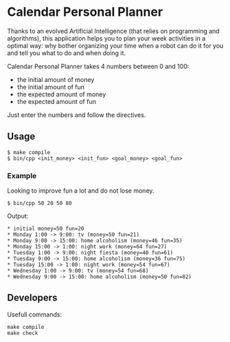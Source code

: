 # Calendar Personal Planner

Thanks to an evolved Artificial Intelligence (that relies on programming and algorithms), this application helps you to plan your week activities in a optimal way: why bother organizing your time when a robot can do it for you and tell you what to do and when doing it.

Calendar Personal Planner takes 4 numbers between 0 and 100:

* the initial amount of money
* the initial amount of fun
* the expected amount of money
* the expected amount of fun

Just enter the numbers and follow the directives.

## Usage

    $ make compile
    $ bin/cpp <init_money> <init_fun> <goal_money> <goal_fun>

### Example

Looking to improve fun a lot and do not lose money.

    $ bin/cpp 50 20 50 80

Output:

~~~
* initial money=50 fun=20
* Monday 1:00 -> 9:00: tv (money=50 fun=21)
* Monday 9:00 -> 15:00: home alcoholism (money=46 fun=35)
* Monday 15:00 -> 1:00: night work (money=64 fun=27)
* Tuesday 1:00 -> 9:00: night fiesta (money=40 fun=61)
* Tuesday 9:00 -> 15:00: home alcoholism (money=36 fun=75)
* Tuesday 15:00 -> 1:00: night work (money=54 fun=67)
* Wednesday 1:00 -> 9:00: tv (money=54 fun=68)
* Wednesday 9:00 -> 15:00: home alcoholism (money=50 fun=82)
~~~

## Developers

Usefull commands:

	make compile
	make check
